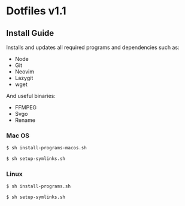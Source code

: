# Dotfiles v1.1

## Install Guide
Installs and updates all required programs and dependencies such as:
- Node
- Git
- Neovim
- Lazygit
- wget


And useful binaries:
- FFMPEG
- Svgo
- Rename

### Mac OS

```bash
$ sh install-programs-macos.sh
```
 
```bash
$ sh setup-symlinks.sh
```

### Linux
```bash
$ sh install-programs.sh
```
 
```bash
$ sh setup-symlinks.sh
```